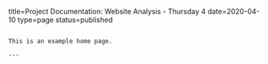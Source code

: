title=Project Documentation: Website Analysis - Thursday 4
date=2020-04-10
type=page
status=published
~~~~~~

This is an example home page.

---
